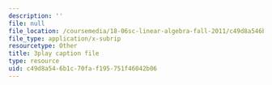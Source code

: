 ```yaml
---
description: ''
file: null
file_location: /coursemedia/18-06sc-linear-algebra-fall-2011/c49d8a546b1c70faf195751f46042b06_AmQcoopBUTk.srt
file_type: application/x-subrip
resourcetype: Other
title: 3play caption file
type: resource
uid: c49d8a54-6b1c-70fa-f195-751f46042b06
---
```

